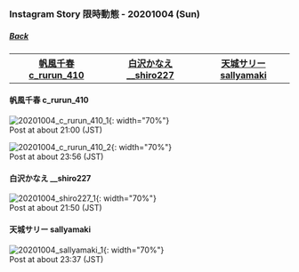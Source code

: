 ### Instagram Story 限時動態 - 20201004 (Sun)
##### [Back](../../IGstory_List.md)

<table>
<tr>
<th><a href="#c_rurun_410">帆風千春 c_rurun_410</a></th>
<th><a href="#__shiro227">白沢かなえ __shiro227</a></th>
<th><a href="#sallyamaki">天城サリー sallyamaki</a></th>
</tr>
</table>

<a name="c_rurun_410"></a>
#### 帆風千春 c_rurun_410

![20201004_c_rurun_410_1](../../../../../Album/Instagram/IGstory/Oct2020/20201004/20201004_c_rurun_410_1.jpg){: width="70%"}  
Post at about 21:00 (JST)  

![20201004_c_rurun_410_2](../../../../../Album/Instagram/IGstory/Oct2020/20201004/20201004_c_rurun_410_2.jpg){: width="70%"}  
Post at about 23:56 (JST)  

<a name="__shiro227"></a>
#### 白沢かなえ __shiro227

![20201004_shiro227_1](../../../../../Album/Instagram/IGstory/Oct2020/20201004/20201004_shiro227_1.jpg){: width="70%"}  
Post at about 21:50 (JST)  

<a name="sallyamaki"></a>
#### 天城サリー sallyamaki

![20201004_sallyamaki_1](../../../../../Album/Instagram/IGstory/Oct2020/20201004/20201004_sallyamaki_1.jpg){: width="70%"}  
Post at about 23:37 (JST)  
